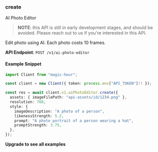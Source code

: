 
### create <a name="create"></a>
AI Photo Editor

> **NOTE**: this API is still in early development stages, and should be avoided. Please reach out to us if you're interested in this API. 

Edit photo using AI. Each photo costs 10 frames.

**API Endpoint**: `POST /v1/ai-photo-editor`

#### Example Snippet

```typescript
import Client from "magic-hour";

const client = new Client({ token: process.env["API_TOKEN"]!! });

const res = await client.v1.aiPhotoEditor.create({
  assets: { imageFilePath: "api-assets/id/1234.png" },
  resolution: 768,
  style: {
    imageDescription: "A photo of a person",
    likenessStrength: 5.2,
    prompt: "A photo portrait of a person wearing a hat",
    promptStrength: 3.75,
  },
});
```

**Upgrade to see all examples**
